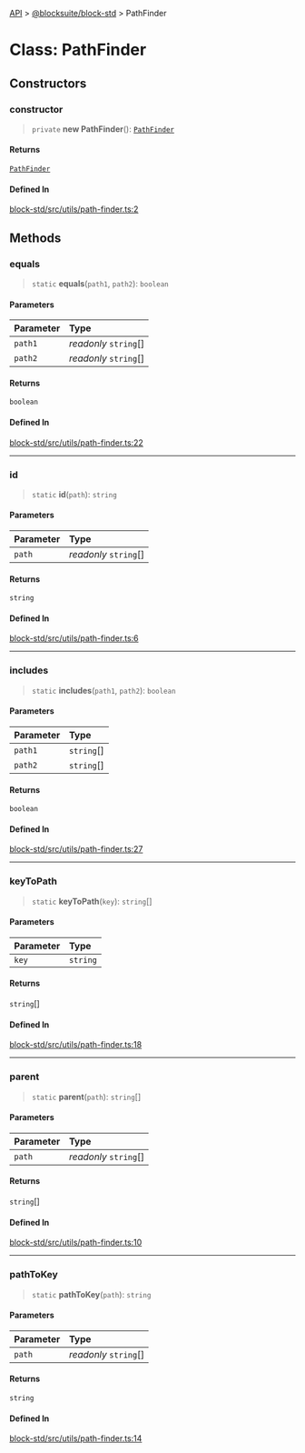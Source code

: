[API](../../../index.md) > [@blocksuite/block-std](../index.md) > PathFinder

# Class: PathFinder

## Constructors

### constructor

> `private` **new PathFinder**(): [`PathFinder`](class.PathFinder.md)

#### Returns

[`PathFinder`](class.PathFinder.md)

#### Defined In

[block-std/src/utils/path-finder.ts:2](https://github.com/Saul-Mirone/blocksuite/blob/f2324b82e/packages/block-std/src/utils/path-finder.ts#L2)

## Methods

### equals

> `static` **equals**(`path1`, `path2`): `boolean`

#### Parameters

| Parameter | Type |
| :------ | :------ |
| `path1` | *readonly* `string`[] |
| `path2` | *readonly* `string`[] |

#### Returns

`boolean`

#### Defined In

[block-std/src/utils/path-finder.ts:22](https://github.com/Saul-Mirone/blocksuite/blob/f2324b82e/packages/block-std/src/utils/path-finder.ts#L22)

***

### id

> `static` **id**(`path`): `string`

#### Parameters

| Parameter | Type |
| :------ | :------ |
| `path` | *readonly* `string`[] |

#### Returns

`string`

#### Defined In

[block-std/src/utils/path-finder.ts:6](https://github.com/Saul-Mirone/blocksuite/blob/f2324b82e/packages/block-std/src/utils/path-finder.ts#L6)

***

### includes

> `static` **includes**(`path1`, `path2`): `boolean`

#### Parameters

| Parameter | Type |
| :------ | :------ |
| `path1` | `string`[] |
| `path2` | `string`[] |

#### Returns

`boolean`

#### Defined In

[block-std/src/utils/path-finder.ts:27](https://github.com/Saul-Mirone/blocksuite/blob/f2324b82e/packages/block-std/src/utils/path-finder.ts#L27)

***

### keyToPath

> `static` **keyToPath**(`key`): `string`[]

#### Parameters

| Parameter | Type |
| :------ | :------ |
| `key` | `string` |

#### Returns

`string`[]

#### Defined In

[block-std/src/utils/path-finder.ts:18](https://github.com/Saul-Mirone/blocksuite/blob/f2324b82e/packages/block-std/src/utils/path-finder.ts#L18)

***

### parent

> `static` **parent**(`path`): `string`[]

#### Parameters

| Parameter | Type |
| :------ | :------ |
| `path` | *readonly* `string`[] |

#### Returns

`string`[]

#### Defined In

[block-std/src/utils/path-finder.ts:10](https://github.com/Saul-Mirone/blocksuite/blob/f2324b82e/packages/block-std/src/utils/path-finder.ts#L10)

***

### pathToKey

> `static` **pathToKey**(`path`): `string`

#### Parameters

| Parameter | Type |
| :------ | :------ |
| `path` | *readonly* `string`[] |

#### Returns

`string`

#### Defined In

[block-std/src/utils/path-finder.ts:14](https://github.com/Saul-Mirone/blocksuite/blob/f2324b82e/packages/block-std/src/utils/path-finder.ts#L14)
